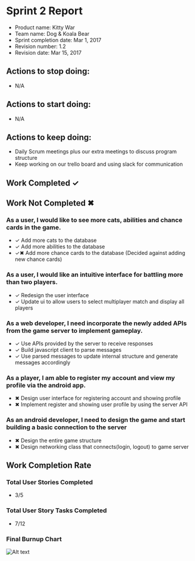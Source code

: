 # Sprint 2 Report

* Product name: Kitty War
* Team name: Dog & Koala Bear
* Sprint completion date: Mar 1, 2017
* Revision number: 1.2
* Revision date: Mar 15, 2017

## Actions to stop doing:

* N/A

## Actions to start doing:

* N/A

## Actions to keep doing:

* Daily Scrum meetings plus our extra meetings to discuss program structure
* Keep working on our trello board and using slack for communication

## Work Completed ✓
## Work Not Completed ✖

### As a user, I would like to see more cats, abilities and chance cards in the game.

* ✓ Add more cats to the database
* ✓ Add more abilities to the database
* ✓✖ Add more chance cards to the database (Decided against adding new chance cards)

### As a user, I would like an intuitive interface for battling more than two players.

* ✓ Redesign the user interface
* ✓ Update ui to allow users to select multiplayer match and display all players

### As a web developer, I need incorporate the newly added APIs from the game server to implement gameplay.

* ✓ Use APIs provided by the server to receive responses
* ✓ Build javascript client to parse messages
* ✓ Use parsed messages to update internal structure and generate messages accordingly

### As a player, I am able to register my account and view my profile via the android app.

* ✖ Design user interface for registering account and showing profile
* ✖ Implement register and showing user profile by using the server API

### As an android developer, I need to design the game and start building a basic connection to the server

* ✖ Design the entire game structure
* ✖ Design networking class that connects(login, logout) to game server


## Work Completion Rate

### Total User Stories Completed
* 3/5

### Total User Story Tasks Completed
* 7/12

### Final Burnup Chart
![Alt text](https://docs.google.com/spreadsheets/d/1KHgXE2oNkGNoJmVa0OlrPIQ8jR9LhunZWFkdhe-QUDg/pubchart?oid=1620622129&format=image "Burnup Chart")
